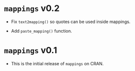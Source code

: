 # `mappings` v0.2

* Fix `text2mapping()` so quotes can be used inside mappings.

* Add `paste_mapping()` function.

# `mappings` v0.1

* This is the initial release of `mappings` on CRAN.

